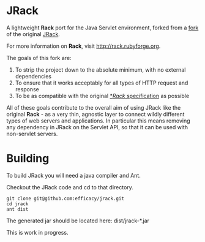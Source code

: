 # JRack

A lightweight **Rack** port for the Java Servlet environment, forked from a [fork][1] of the original [JRack][2].

For more information on **Rack**, visit http://rack.rubyforge.org.

The goals of this fork are:

1. To strip the project down to the absolute minimum, with no external dependencies
2. To ensure that it works acceptably for all types of HTTP request and response
3. To be as compatible with the original [**Rack* specification][3] as possible

All of these goals contribute to the overall aim of using JRack like the original **Rack** - 
as a very thin, agnostic layer to connect wildly different types of web servers and applications. 
In particular this means removing any dependency in JRack on the Servlet API, so that it can be 
used with non-servlet servers.

# Building

To build JRack you will need a java compiler and Ant.

Checkout the JRack code and cd to that directory.

    git clone git@github.com:efficacy/jrack.git
    cd jrack
    ant dist

The generated jar should be located here: dist/jrack-*.jar

This is work in progress.


[1]: https://github.com/florinpatrascu/jrack
[2]: https://sourceforge.net/projects/approvaltests/files/
[3]: http://rack.rubyforge.org/doc/files/SPEC.html

